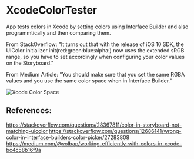 # XcodeColorTester
App tests colors in Xcode by setting colors using Interface Builder and also programmtically and then comparing them. 

From StackOverflow: "It turns out that with the release of iOS 10 SDK, the UIColor initializer init(red:green:blue:alpha:) now uses the extended sRGB range, so you have to set accordingly when configuring your color values on the Storyboard."

From Medium Article: "You should make sure that you set the same RGBA values and you use the same color space when in Interface Builder."

![Xcode Color Space](https://cdn-images-1.medium.com/max/800/1*YwXwvG-tFnWN2BQ1syfYWA.png)

## References:
https://stackoverflow.com/questions/28367811/color-in-storyboard-not-matching-uicolor
https://stackoverflow.com/questions/12686141/wrong-color-in-interface-builders-color-picker/27283808
https://medium.com/@volbap/working-efficiently-with-colors-in-xcode-bc4c58b16f9a
